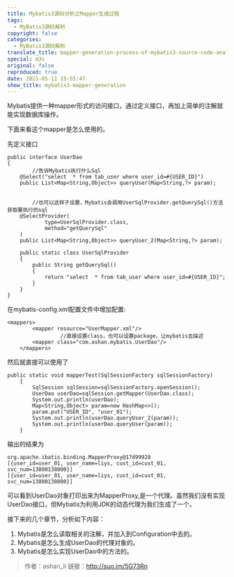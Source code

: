 ```yaml
---
title: Mybatis3源码分析之Mapper生成过程
tags:
  - MyBatis3源码解析
copyright: false
categories:
  - MyBatis3源码解析
translate_title: mapper-generation-process-of-mybatis3-source-code-analysis
special: m3s
original: false
reproduced: true
date: 2021-05-11 15:55:47
show_title: mybatis3-mapper-generation
---
```


Mybatis提供一种mapper形式的访问接口，通过定义接口，再加上简单的注解就能实现数据库操作。 

下面来看这个mapper是怎么使用的。

先定义接口

    public interface UserDao
    {
            //告诉Mybatis执行什么Sql
    	@Select("select  * from tab_user where user_id=#{USER_ID}")
    	public List<Map<String,Object>> queryUser(Map<String,?> param);
    	
    	
            //也可以这样子设置，Mybatis会调用UserSqlProvider.getQuerySql()方法获取要执行的sql
    	@SelectProvider(
    			type=UserSqlProvider.class,
    			method="getQuerySql"
    	)
    	public List<Map<String,Object>> queryUser_2(Map<String,?> param);
    	
    	public static class UserSqlProvider
    	{
    		public String getQuerySql()
    		{
    			return "select  * from tab_user where user_id=#{USER_ID}";
    		}
    	}
    }

在mybatis-config.xml配置文件中增加配置:

    <mappers>
    		<mapper resource="UserMapper.xml"/>
                     //直接设置class，也可以设置package，让mybatis去描述
    		<mapper class="com.ashan.mybatis.UserDao"/>
    	</mappers>

  

然后就直接可以使用了

    public static void mapperTest(SqlSessionFactory sqlSessionFactory)
    	{
    		SqlSession sqlSession=sqlSessionFactory.openSession();
    		UserDao userDao=sqlSession.getMapper(UserDao.class);
    		System.out.println(userDao);
    		Map<String,Object> param=new HashMap<>();
    		param.put("USER_ID", "user_01");
    		System.out.println(userDao.queryUser_2(param));
    		System.out.println(userDao.queryUser(param));
    	}

输出的结果为

    org.apache.ibatis.binding.MapperProxy@17d99928
    [{user_id=user_01, user_name=liys, cust_id=cust_01, svc_num=13800138000}]
    [{user_id=user_01, user_name=liys, cust_id=cust_01, svc_num=13800138000}]

  
可以看到UserDao对象打印出来为MapperProxy,是一个代理。虽然我们没有实现UserDao接口，但Mybatis为利用JDK的动态代理为我们生成了一个。

接下来的几个章节，分析如下内容： 

1.  Mybatis是怎么读取相关的注解，并加入到Configuration中去的。
2.  Mybatis是怎么生成UserDao的代理对象的。
3.  Mybatis是怎么实现UserDao中的方法的。

> 作者：ashan_li
> 链接：http://suo.im/5G73Rn
